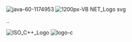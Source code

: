 ![java-60-1174953](https://user-images.githubusercontent.com/83002941/115836180-cbd63580-a434-11eb-8088-466e266fa111.jpg)       ![1200px-VB NET_Logo svg](https://user-images.githubusercontent.com/83002941/115836550-3dae7f00-a435-11eb-8e7d-296dc29a84cb.jpg)

..

![ISO_C++_Logo](https://user-images.githubusercontent.com/83002941/115836820-8fefa000-a435-11eb-8bce-e4d38d897b3a.jpg)                ![logo-c](https://user-images.githubusercontent.com/83002941/115836905-a39b0680-a435-11eb-8e3a-9d93e368be78.jpg)




